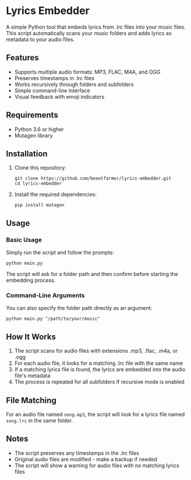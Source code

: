 # Lyrics Embedder

A simple Python tool that embeds lyrics from .lrc files into your music files. This script automatically scans your music folders and adds lyrics as metadata to your audio files.

## Features

- Supports multiple audio formats: MP3, FLAC, M4A, and OGG
- Preserves timestamps in .lrc files
- Works recursively through folders and subfolders
- Simple command-line interface
- Visual feedback with emoji indicators

## Requirements

- Python 3.6 or higher
- Mutagen library

## Installation

1. Clone this repository:
   ```
   git clone https://github.com/beeetfarmer/lyrics-embedder.git
   cd lyrics-embedder
   ```

2. Install the required dependencies:
   ```
   pip install mutagen
   ```

## Usage

### Basic Usage

Simply run the script and follow the prompts:

```
python main.py
```

The script will ask for a folder path and then confirm before starting the embedding process.

### Command-Line Arguments

You can also specify the folder path directly as an argument:

```
python main.py "/path/to/your/music"
```

## How It Works

1. The script scans for audio files with extensions .mp3, .flac, .m4a, or .ogg
2. For each audio file, it looks for a matching .lrc file with the same name
3. If a matching lyrics file is found, the lyrics are embedded into the audio file's metadata
4. The process is repeated for all subfolders if recursive mode is enabled

## File Matching

For an audio file named `song.mp3`, the script will look for a lyrics file named `song.lrc` in the same folder.

## Notes

- The script preserves any timestamps in the .lrc files
- Original audio files are modified - make a backup if needed
- The script will show a warning for audio files with no matching lyrics files